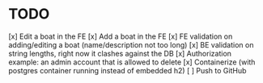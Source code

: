 # TODO 
[x] Edit a boat in the FE
[x] Add a boat in the FE
[x] FE validation on adding/editing a boat (name/description not too long)
[x] BE validation on string lengths, right now it clashes against the DB
[x] Authorization example: an admin account that is allowed to delete
[x] Containerize (with postgres container running instead of embedded h2)
[ ] Push to GitHub
